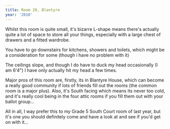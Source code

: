 ```yaml
---
title: Room 20, Blantyre
year: '2010'
---
```


Whilst this room is quite small, it's bizarre L-shape means there's actually quite a lot of space to store all your things, especially with a large chest of drawers and a fitted wardrobe.

You have to go downstairs for kitchens, showers and toilets, which might be a consideration for some (though i have no problem with it)

The ceilings slope, and though I do have to duck my head occasionally (I am 6'4") I have only actually hit my head a few times.

Major pros of this room are, firstly, its in Blantyre House, which can become a really good community if lots of friends fill out the rooms (the common room is a major plus). Also, it's South facing which means its never too cold, and it's really cool being in the four attic rooms if you fill them out with your ballot group...

All in all, I way prefer this to my Grade 5 South Court room of last year, but it's one you should definitely come and have a look at and see if you'd get on with it...